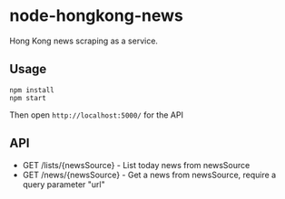 # node-hongkong-news

Hong Kong news scraping as a service.

## Usage

```
npm install
npm start
```

Then open ``http://localhost:5000/`` for the API

## API

- GET /lists/{newsSource} - List today news from newsSource
- GET /news/{newsSource} - Get a news from newsSource, require a query parameter "url"
